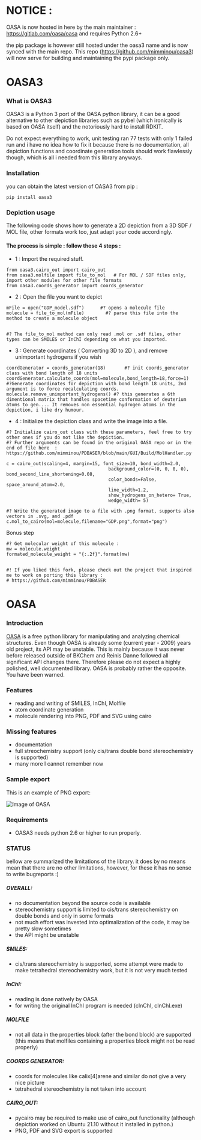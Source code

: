 # NOTICE : 

OASA is now hosted in here by the main maintainer : https://gitlab.com/oasa/oasa and requires Python 2.6+

the pip package is however still hosted under the oasa3 name and is now synced with the main repo.
This repo (https://github.com/mimminou/oasa3) will now serve for building and maintaining the pypi package only.

# OASA3

### What is OASA3
OASA3 is a Python 3 port of the OASA python library, it can be a good alternative to other depiction libraries such as pybel (which ironically is based on OASA itself) and the notoriously hard to install RDKIT.

Do not expect everything to work, unit testing ran 77 tests with only 1 failed run and i have no idea how to fix it because there is no documentation, all depiction functions and coordinate generation tools should work flawlessly though, which is all i needed from this library anyways.

### Installation

you can obtain the latest version of OASA3 from pip :

```
pip install oasa3
```



### Depiction usage

 The following code shows how to generate a 2D depiction from a 3D SDF / MOL file, other formats work too, just adapt your code accordingly.

#### The process is simple : follow these 4 steps :


- 1 : Import the required stuff.
```
from oasa3.cairo_out import cairo_out
from oasa3.molfile import file_to_mol   # For MOL / SDF files only, import other modules for other file formats
from oasa3.coords_generator import coords_generator
```

- 2 : Open the file you want to depict
```
mFile = open("GDP_model.sdf")      #? opens a molecule file
molecule = file_to_mol(mFile)        #? parse this file into the method to create a molecule object


#? The file_to_mol method can only read .mol or .sdf files, other types can be SMILES or InChI depending on what you imported.
```


- 3 : Generate coordinates ( Converting 3D to 2D ), and remove unimportant hydrogens if you wish
```
coordGenerator = coords_generator(18)       #? init coords_generator class with bond length of 18 units
coordGenerator.calculate_coords(mol=molecule,bond_length=18,force=1)     #?Generate coordinates for depiction with bond length 18 units, 2nd argument is to force recalculating coords.
molecule.remove_unimportant_hydrogens() #? this generates a 6th dimentional matrix that handles spacetime conformation of deuterium atoms to gen.... It removes non essential hydrogen atoms in the depiction, i like dry humour.

```
- 4 : Initialize the depiction class and write the image into a file.
```
#? Initialize cairo_out class with these parameters, feel free to try other ones if you do not like the depiction.
#? Further arguments can be found in the original OASA repo or in the end of file here  :  https://github.com/mimminou/PDBASER/blob/main/GUI/Build/MolHandler.py

c = cairo_out(scaling=4, margin=15, font_size=10, bond_width=2.0,
                                      background_color=(0, 0, 0, 0), bond_second_line_shortening=0.08,
                                      color_bonds=False, space_around_atom=2.0,
                                      line_width=1.2,
                                      show_hydrogens_on_hetero= True,
                                      wedge_width= 5)

#? Write the generated image to a file with .png format, supports also vectors in .svg, and .pdf
c.mol_to_cairo(mol=molecule,filename="GDP.png",format="png")
```    
Bonus step
```
#? Get molecular weight of this molecule : 
mw = molecule.weight
formated_molecule_weight = "{:.2f}".format(mw)


#! If you liked this fork, please check out the project that inspired me to work on porting this library : 
# https://github.com/mimminou/PDBASER
```



# OASA

### Introduction


[OASA](http://bkchem.zirael.org/oasa_en.html) is a free python library for manipulating and analyzing chemical structures. Even though OASA is already some (current year - 2009) years old project, its API may be unstable. This is mainly because it was never before released outside of BKChem and Reinis Danne followed all significant API changes there. Therefore please do not expect a highly polished, well documented library. OASA is probably rather the opposite. You have been warned.

### Features
* reading and writing of SMILES, InChI, Molfile
* atom coordinate generation
* molecule rendering into PNG, PDF and SVG using cairo

### Missing features
* documentation
* full streochemistry support (only cis/trans double bond stereochemistry is supported)
* many more I cannot remember now

### Sample export
This is an example of PNG export:

![Image of OASA](http://bkchem.zirael.org/img/22646404.png)


### Requirements
* OASA3 needs python 2.6 or higher to run properly.


### STATUS
bellow are summarized the limitations of the library. it does by no means mean that there are no other limitations, however, for these it has no sense to write bugreports :)


##### OVERALL:
- no documentation beyond the source code is available
- stereochemistry support is limited to cis/trans stereochemistry on double bonds
  and only in some formats
- not much effort was invested into optimalization of the code, it may be pretty slow sometimes
- the API might be unstable


##### SMILES:
- cis/trans stereochemistry is supported, some attempt were made to make tetrahedral stereochemistry
  work, but it is not very much tested


##### InChI:
- reading is done natively by OASA
- for writing the original InChI program is needed (cInChI, cInChI.exe)


##### MOLFILE
- not all data in the properties block (after the bond block) are supported
  (this means that molfiles containing a properties block might not be read properly)


##### COORDS GENERATOR:
- coords for molecules like calix[4]arene and similar do not give a very nice picture
- tetrahedral stereochemistry is not taken into account


##### CAIRO_OUT:
- pycairo may be required to make use of cairo_out functionality (although depiction worked on Ubuntu 21.10 without it installed in python.)
- PNG, PDF and SVG export is supported
